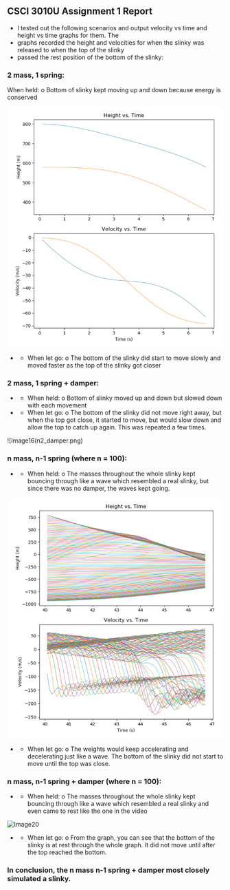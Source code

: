 ## CSCI 3010U Assignment 1 Report

- I tested out the following scenarios and output velocity vs time and height vs time graphs for them. The
- graphs recorded the height and velocities for when the slinky was released to when the top of the slinky
- passed the rest position of the bottom of the slinky:

### 2 mass, 1 spring:
When held: 
o  Bottom of slinky kept moving up and down because energy is conserved

![Image15](n2_no_damper.png)

- -  When let go:
o  The bottom of the slinky did start to move slowly and moved faster as the top of the slinky got closer

### 2 mass, 1 spring + damper:
- -  When held:
o  Bottom of slinky moved up and down but slowed down with each movement

- -  When let go:
o  The bottom of the slinky did not move right away, but when the top got close, it started to move, but would slow down and allow the top to catch up again. This was repeated a few times.

![Image16(n2_damper.png)

### n mass, n-1 spring (where n = 100):
- -  When held:
o  The masses throughout the whole slinky kept bouncing through like a wave which resembled a real slinky, but since there was no damper, the waves kept going.

![Image19](n100_no_damper.png)

- -  When let go:
o  The weights would keep accelerating and decelerating just like a wave. The bottom of the slinky did not start to move until the top was close.

### n mass, n-1 spring  + damper (where n = 100):
- -  When held:
o  The masses throughout the whole slinky kept bouncing through like a wave which resembled a real slinky and even came to rest like the one in the video

![Image20](n100_damper.pn)

- -  When let go:
o  From the graph, you can see that the bottom of the slinky is at rest through the whole graph. It did not move until after the top reached the bottom.

### In conclusion, the n mass n-1 spring + damper most closely simulated a slinky.




